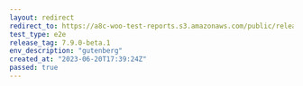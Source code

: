 ```yaml
---
layout: redirect
redirect_to: https://a8c-woo-test-reports.s3.amazonaws.com/public/release/7.9.0-beta.1/gutenberg/e2e/index.html
test_type: e2e
release_tag: 7.9.0-beta.1
env_description: "gutenberg"
created_at: "2023-06-20T17:39:24Z"
passed: true
---
```

